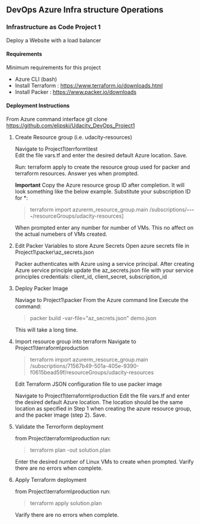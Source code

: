 ## DevOps Azure Infra structure Operations ##
### Infrastructure as Code Project 1 ###

Deploy a Website with a load balancer 

#### Requirements ####
Minimum requirements for this project

* Azure CLI (bash) 
* Install Terraform   : https://www.terraform.io/downloads.html
* Install Packer      : https://www.packer.io/downloads


#### Deployment Instructions ####

From Azure command interface git clone https://github.com/elipski/Udacity_DevOps_Project1

1. Create Resource group (i.e. udacity-resources)

    Navigate to Project1\terrform\test\
    Edit the file vars.tf and enter the desired default Azure location. Save.

    Run: terraform apply to create the resource group used for packer and terraform resources.
    Answer yes when prompted.

    **Important**
    Copy the Azure resource group ID after completion. It will look something like the below example. Substitute your subscription ID for *:

    > terraform import azurerm_resource_group.main /subscriptions/********-****-****-****-************/resourceGroups/udacity-resources]

    When prompted enter any number for number of VMs. This no affect on the actual numebers of VMs created.

2. Edit Packer Variables to store Azure Secrets
    Open azure secrets file in Project1\packer\az_secrets.json

    Packer authenticates with Azure using a service principal. After creating Azure service principle update the az_secrets.json file with your service principles credentials: 
    client_id, 
    client_secret,
    subscription_id

3. Deploy Packer Image 

    Naviage to Project1\packer
    From the Azure command line Execute the command:

    > packer build -var-file="az_secrets.json" demo.json

    This will take a long time.

4. Import resource group into terraform
    Navigate to Project1\terraform\production
    
    > terraform import azurerm_resource_group.main /subscriptions/71567b49-501a-405e-9390-f0615bead59f/resourceGroups/udacity-resources
    
    Edit Terraform JSON configuration file to use packer image

    Navigate to Project1\terraform\production
    Edit the file vars.tf and enter the desired default Azure location. The location should be the same location as specified in Step 1 when creating the azure resource group, and the packer image (step 2). Save. 
    
5. Validate the Terrorform deployment

    from Project\terraform\production run:

    > terraform plan -out solution.plan

    Enter the desired number of Linux VMs to create when prompted. 
    Varify there are no errors when complete.

6. Apply Terraform deployment  

    from Project\terraform\production run:
    
    >terraform apply solution.plan
    
    Varify there are no errors when complete.